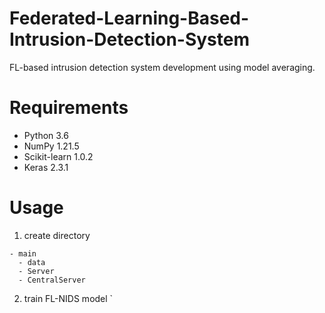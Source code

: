 # Federated-Learning-Based-Intrusion-Detection-System
FL-based intrusion detection system development using model averaging.

# Requirements
- Python 3.6
- NumPy 1.21.5
- Scikit-learn 1.0.2
- Keras 2.3.1


# Usage
1. create directory
```
- main
  - data
  - Server
  - CentralServer
```

2. train FL-NIDS model
`
